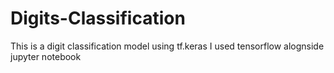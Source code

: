# Digits-Classification
This is a digit classification model using tf.keras 
I used tensorflow alognside jupyter notebook
